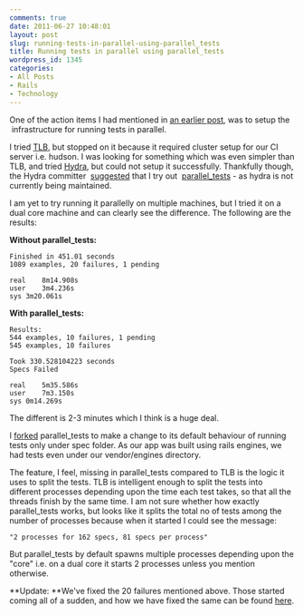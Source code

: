 ```yaml
---
comments: true
date: 2011-06-27 10:48:01
layout: post
slug: running-tests-in-parallel-using-parallel_tests
title: Running tests in parallel using parallel_tests
wordpress_id: 1345
categories:
- All Posts
- Rails
- Technology
---
```


One of the action items I had mentioned in [an earlier post](http://www.multunus.com/2011/06/takeaways-from-ruby-conf-india-2011/), was to setup the  infrastructure for running tests in parallel.

I tried [TLB](http://test-load-balancer.github.com/), but stopped on it because it required cluster setup for our CI server i.e. hudson. I was looking for something which was even simpler than TLB, and tried [Hydra](https://github.com/ngauthier/hydra), but could not setup it successfully. Thankfully though, the Hydra committer  [suggested](https://github.com/ngauthier/hydra/issues/48) that I try out  [parallel_tests](https://github.com/grosser/parallel_tests) - as hydra is not currently being maintained.

I am yet to try running it parallelly on multiple machines, but I tried it on a dual core machine and can clearly see the difference. The following are the results:

**Without parallel_tests:**

    
    Finished in 451.01 seconds
    1089 examples, 20 failures, 1 pending
    
    real	8m14.908s
    user	3m4.236s
    sys	3m20.061s


**With parallel_tests:**

    
    Results:
    544 examples, 10 failures, 1 pending
    545 examples, 10 failures
    
    Took 330.528104223 seconds
    Specs Failed
    
    real	5m35.586s
    user	7m3.150s
    sys	0m14.269s


The different is 2-3 minutes which I think is a huge deal.

I [forked](https://github.com/leenasn/parallel_tests) parallel_tests to make a change to its default behaviour of running tests only under spec folder. As our app was built using rails engines, we had tests even under our vendor/engines directory.

The feature, I feel, missing in parallel_tests compared to TLB is the logic it uses to split the tests. TLB is intelligent enough to split the tests into different processes depending upon the time each test takes, so that all the threads finish by the same time. I am not sure whether how exactly parallel_tests works, but looks like it splits the total no of tests among the number of processes because when it started I could see the message:

    
    "2 processes for 162 specs, 81 specs per process"


But parallel_tests by default spawns multiple processes depending upon the "core" i.e. on a dual core it starts 2 processes unless you mention otherwise.

**Update: **We've fixed the 20 failures mentioned above. Those started coming all of a sudden, and how we have fixed the same can be found [here](http://www.multunus.com/2011/06/rspec-issue-with-include-helper-in-spec/).
